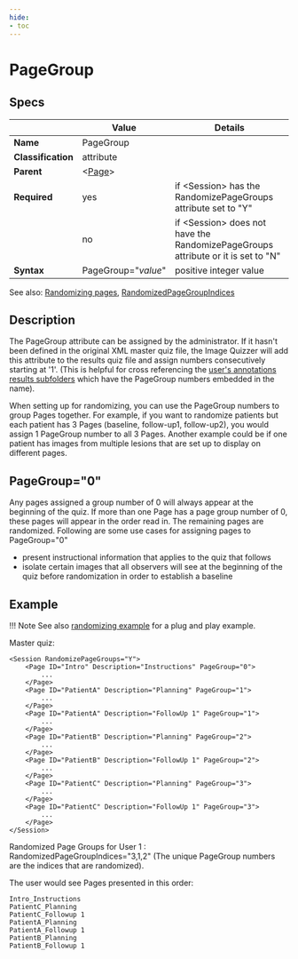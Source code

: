 ```yaml
---
hide:
- toc
---
```

# PageGroup

## Specs

| |Value|Details|
|---|---|---|
| **Name** | PageGroup |  |
| **Classification** | attribute ||
| **Parent** | <[Page](index.md)\> ||
| **Required** | yes |if <Session\> has the RandomizePageGroups attribute set to "Y"|
| | no |if <Session\> does not have the RandomizePageGroups attribute or it is set to "N" |
| **Syntax** | PageGroup="*value*" | positive integer value |

See also: [Randomizing pages](../session/randomize_page_groups.md),  [RandomizedPageGroupIndices](../../results.md#randomizedpagegroupindices)

## Description

The PageGroup attribute can be assigned by the administrator. If it hasn't been defined in the original XML master quiz file,
the Image Quizzer will add this attribute to the results quiz file and assign numbers consecutively starting at '1'. (This is
helpful for cross referencing the [user's annotations results subfolders](../../results.md#annotations-subfolders) which have the PageGroup numbers embedded in the name).

When setting up for randomizing, you can use the PageGroup numbers to group Pages together. For example, if you want to 
randomize patients but each patient has 3 Pages (baseline, follow-up1, follow-up2), you would assign 1 PageGroup number to all 3 Pages.
Another example could be if one patient has images from multiple lesions that are set up to display on different pages.


## PageGroup="0"

Any pages assigned a group number of 0 will always appear at the beginning of the quiz. 
If more than one Page has a page group number of 0, these pages will appear in the order read in.
The remaining pages are randomized. Following are some use cases for assigning pages to PageGroup="0"

* present instructional information that applies to the quiz that follows
* isolate certain images that all observers will see at the beginning of the quiz before randomization in order to establish a baseline


## Example

!!! Note
    See also [randomizing example](../../examples/example_randomizing.md) for a plug and play example.
	
	
Master quiz:

```
<Session RandomizePageGroups="Y">
	<Page ID="Intro" Description="Instructions" PageGroup="0">
		...
	</Page>
	<Page ID="PatientA" Description="Planning" PageGroup="1">
		...
	</Page>
	<Page ID="PatientA" Description="FollowUp 1" PageGroup="1">
		...
	</Page>
	<Page ID="PatientB" Description="Planning" PageGroup="2">
		...
	</Page>
	<Page ID="PatientB" Description="FollowUp 1" PageGroup="2">
		...
	</Page>
	<Page ID="PatientC" Description="Planning" PageGroup="3">
		...
	</Page>
	<Page ID="PatientC" Description="FollowUp 1" PageGroup="3">
		...
	</Page>
</Session>
```


Randomized Page Groups for User 1 :  RandomizedPageGroupIndices="3,1,2"
(The unique PageGroup numbers are the indices that are randomized).

The user would see Pages presented in this order:

```
Intro_Instructions
PatientC_Planning
PatientC_Followup 1
PatientA_Planning
PatientA_Followup 1
PatientB_Planning
PatientB_Followup 1
```

